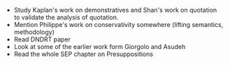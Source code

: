 * Study Kaplan's work on demonstratives and Shan's work on quotation to
  validate the analysis of quotation.
* Mention Philippe's work on conservativity somewhere (lifting semantics,
  methodology)
* Read DNDRT paper
* Look at some of the earlier work form Giorgolo and Asudeh
* Read the whole SEP chapter on Presuppositions
